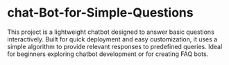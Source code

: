 # chat-Bot-for-Simple-Questions
This project is a lightweight chatbot designed to answer basic questions interactively. Built for quick deployment and easy customization, it uses a simple algorithm to provide relevant responses to predefined queries. Ideal for beginners exploring chatbot development or for creating FAQ bots.
